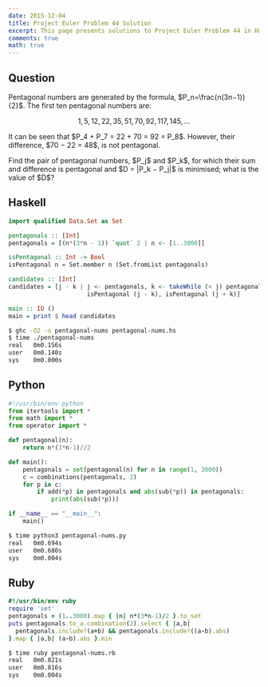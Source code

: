 ```yaml
---
date: 2015-12-04
title: Project Euler Problem 44 Solution
excerpt: This page presents solutions to Project Euler Problem 44 in Haskell, Python and Ruby.
comments: true
math: true
---
```



## Question

<p>
Pentagonal numbers are generated by the formula, $P_n=\frac{n(3n−1)}{2}$. The first ten pentagonal numbers are:
</p>

$$1, 5, 12, 22, 35, 51, 70, 92, 117, 145, \dots$$

<p>
It can be seen that $P_4 + P_7 = 22 + 70 = 92 = P_8$. However, their difference, $70 − 22 = 48$, is not pentagonal.
</p>

<p>
Find the pair of pentagonal numbers, $P_j$ and $P_k$, for which their sum and difference is pentagonal and $D = |P_k − P_j|$ is minimised; what is the value of $D$?
</p>






## Haskell

```haskell
import qualified Data.Set as Set

pentagonals :: [Int]
pentagonals = [(n*(3*n - 1)) `quot` 2 | n <- [1..3000]]

isPentagonal :: Int -> Bool
isPentagonal n = Set.member n (Set.fromList pentagonals)

candidates :: [Int]
candidates = [j - k | j <- pentagonals, k <- takeWhile (< j) pentagonals,
                      isPentagonal (j - k), isPentagonal (j + k)]

main :: IO ()
main = print $ head candidates
```


```bash
$ ghc -O2 -o pentagonal-nums pentagonal-nums.hs
$ time ./pentagonal-nums
real   0m0.156s
user   0m0.140s
sys    0m0.000s
```



## Python

```python
#!/usr/bin/env python
from itertools import *
from math import *
from operator import *

def pentagonal(n):
    return n*(3*n-1)//2

def main():
    pentagonals = set(pentagonal(n) for n in range(1, 3000))
    c = combinations(pentagonals, 2)
    for p in c:
        if add(*p) in pentagonals and abs(sub(*p)) in pentagonals:
            print(abs(sub(*p)))

if __name__ == "__main__":
    main()
```


```bash
$ time python3 pentagonal-nums.py
real   0m0.694s
user   0m0.680s
sys    0m0.004s
```



## Ruby

```ruby
#!/usr/bin/env ruby
require 'set'
pentagonals = (1..3000).map { |n| n*(3*n-1)/2 }.to_set
puts pentagonals.to_a.combination(2).select { |a,b|
  pentagonals.include?(a+b) && pentagonals.include?((a-b).abs)
}.map { |a,b| (a-b).abs }.min
```


```bash
$ time ruby pentagonal-nums.rb
real   0m0.821s
user   0m0.816s
sys    0m0.004s
```


